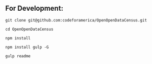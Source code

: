 For Development:
-------------

`git clone git@github.com:codeforamerica/OpenOpenDataCensus.git`

`cd OpenOpenDataCensus`

`npm install`

`npm install gulp -G`

`gulp readme`
